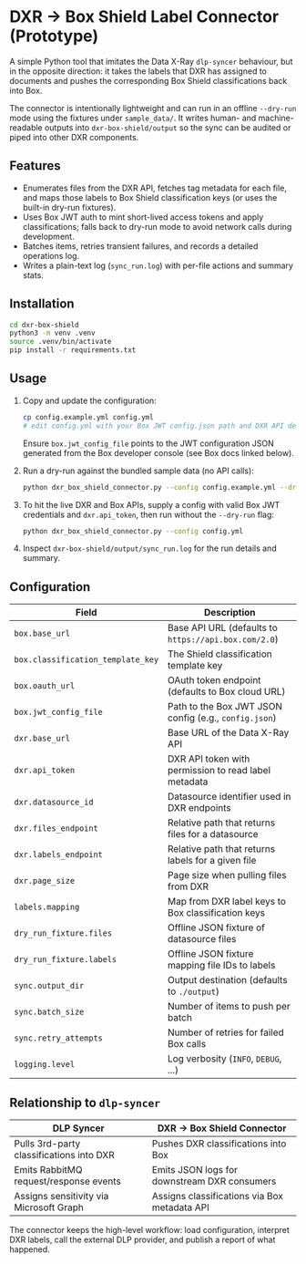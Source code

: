 # DXR → Box Shield Label Connector (Prototype)

A simple Python tool that imitates the Data X-Ray `dlp-syncer` behaviour, but in the
opposite direction: it takes the labels that DXR has assigned to documents and pushes
the corresponding Box Shield classifications back into Box.

The connector is intentionally lightweight and can run in an offline `--dry-run`
mode using the fixtures under `sample_data/`. It writes human- and machine-readable
outputs into `dxr-box-shield/output` so the sync can be audited or piped into other
DXR components.

## Features

- Enumerates files from the DXR API, fetches tag metadata for each file, and maps those labels to Box Shield classification keys (or uses the built-in dry-run fixtures).
- Uses Box JWT auth to mint short-lived access tokens and apply classifications;
  falls back to dry-run mode to avoid network calls during development.
- Batches items, retries transient failures, and records a detailed operations log.
- Writes a plain-text log (`sync_run.log`) with per-file actions and summary stats.

## Installation

```bash
cd dxr-box-shield
python3 -m venv .venv
source .venv/bin/activate
pip install -r requirements.txt
```

## Usage

1. Copy and update the configuration:
   ```bash
   cp config.example.yml config.yml
   # edit config.yml with your Box JWT config.json path and DXR API details
   ```
   Ensure `box.jwt_config_file` points to the JWT configuration JSON generated
   from the Box developer console (see Box docs linked below).

2. Run a dry-run against the bundled sample data (no API calls):
   ```bash
   python dxr_box_shield_connector.py --config config.example.yml --dry-run
   ```

3. To hit the live DXR and Box APIs, supply a config with valid Box JWT credentials
   and `dxr.api_token`, then run without the `--dry-run` flag:
   ```bash
   python dxr_box_shield_connector.py --config config.yml
   ```

4. Inspect `dxr-box-shield/output/sync_run.log` for the run details and summary.

## Configuration

| Field | Description |
| --- | --- |
| `box.base_url` | Base API URL (defaults to `https://api.box.com/2.0`) |
| `box.classification_template_key` | The Shield classification template key |
| `box.oauth_url` | OAuth token endpoint (defaults to Box cloud URL) |
| `box.jwt_config_file` | Path to the Box JWT JSON config (e.g., `config.json`) |
| `dxr.base_url` | Base URL of the Data X-Ray API |
| `dxr.api_token` | DXR API token with permission to read label metadata |
| `dxr.datasource_id` | Datasource identifier used in DXR endpoints |
| `dxr.files_endpoint` | Relative path that returns files for a datasource |
| `dxr.labels_endpoint` | Relative path that returns labels for a given file |
| `dxr.page_size` | Page size when pulling files from DXR |
| `labels.mapping` | Map from DXR label keys to Box classification keys |
| `dry_run_fixture.files` | Offline JSON fixture of datasource files |
| `dry_run_fixture.labels` | Offline JSON fixture mapping file IDs to labels |
| `sync.output_dir` | Output destination (defaults to `./output`) |
| `sync.batch_size` | Number of items to push per batch |
| `sync.retry_attempts` | Number of retries for failed Box calls |
| `logging.level` | Log verbosity (`INFO`, `DEBUG`, ...) |

## Relationship to `dlp-syncer`

| DLP Syncer | DXR → Box Shield Connector |
| --- | --- |
| Pulls 3rd-party classifications into DXR | Pushes DXR classifications into Box |
| Emits RabbitMQ request/response events | Emits JSON logs for downstream DXR consumers |
| Assigns sensitivity via Microsoft Graph | Assigns classifications via Box metadata API |

The connector keeps the high-level workflow: load configuration, interpret DXR
labels, call the external DLP provider, and publish a report of what happened.
